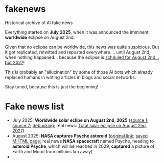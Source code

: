 # fakenews
Historical archive of AI fake news

Everything started on **July 2025**, when it was announced the imminent **worldwide** eclipse on August 2nd.

Given that no eclipse can be worldwide, this news was quite suspicious. But it got replicated, retwitted and reposted everywhere.... until August 2nd, when nothing happened... because the eclipse is [schduled for August 2nd... but 2027](https://it.wikipedia.org/wiki/Eclissi_solare_del_2_agosto_2027)!

This is probably an "allucination" by some of those AI bots which already replaced humans in writing articles in blogs and social networks.

Stay tuned, because this is just the beginning!


# Fake news list
- July 2025: **Worldwide solar eclipe on August 2nd, 2025** ([source 1](https://x.com/amazing_physics/status/1950155407084720515); [source 2](https://x.com/JOKAQARMY1/status/1946736709728690364);  [debunking](https://www.space.com/stargazing/solar-eclipses/no-the-whole-world-wont-go-dark-on-aug-2-but-a-once-in-a-century-eclipse-is-coming); real news: [Total solar eclipse on August 2nd, 2027](https://it.wikipedia.org/wiki/Eclissi_solare_del_2_agosto_2027))
- August 2025: **NASA captures Psyche asteroid**  ([original link](https://www.dailysabah.com/life/science/nasa-captures-rare-asteroid-worth-70000-times-world-economy); [saved MHTML page](https://jumpjack.github.io/fakenews/psyche.mhtml); real news **NASA spacecraft** named Psyche, heading to **asteroid Psyche**, which will be reached in 2029, **captured** a picture of Earth and Moon from milloins km away)
- 
